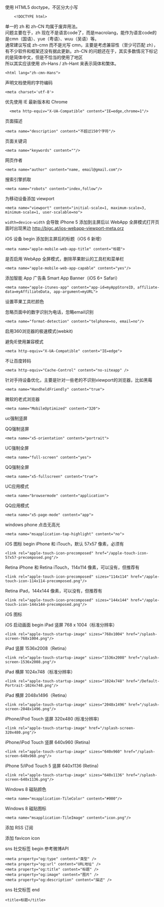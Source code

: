 使用 HTML5 doctype，不区分大小写 

		<!DOCTYPE html> 


	
		
单一的 zh 和 zh-CN 均属于废弃用法。  
问题主要在于，zh 现在不是语言code了，而是macrolang，能作为语言code的是cmn（国语）、yue（粤语）、wuu（吴语）等。  
通常建议写成 zh-cmn 而不是光写 cmn，主要是考虑兼容性（至少可匹配 zh），有不少软件和框架还没有据此更新。zh-CN 的问题还在于，其实多数情况下标记的是简体中文，但是不恰当的使用了地区  
所以其实应该使用 zh-Hans / zh-Hant 来表示简体和繁体。

	<html lang="zh-cmn-Hans">

   
  声明文档使用的字符编码   
  
    <meta charset='utf-8'>
  
  优先使用 IE 最新版本和 Chrome  
  
	  <meta http-equiv="X-UA-Compatible" content="IE=edge,chrome=1"/>
	    
页面描述	

  	<meta name="description" content="不超过150个字符"/>
 页面关键词 
 
    <meta name="keywords" content=""/>
 网页作者 
 
    <meta name="author" content="name, email@gmail.com"/>
 搜索引擎抓取
 
    <meta name="robots" content="index,follow"/>
 为移动设备添加 viewport
 
    <meta name="viewport" content="initial-scale=1, maximum-scale=3, minimum-scale=1, user-scalable=no">
    
  `width=device-width` 会导致 iPhone 5 添加到主屏后以 WebApp 全屏模式打开页面时出现黑边 http://bigc.at/ios-webapp-viewport-meta.orz 
  
  iOS 设备 begin 
   添加到主屏后的标题（iOS 6 新增）
   
    <meta name="apple-mobile-web-app-title" content="标题">
   是否启用 WebApp 全屏模式，删除苹果默认的工具栏和菜单栏 
   
    <meta name="apple-mobile-web-app-capable" content="yes"/>
    

 添加智能 App 广告条 Smart App Banner（iOS 6+ Safari）
 
    <meta name="apple-itunes-app" content="app-id=myAppStoreID, affiliate-data=myAffiliateData, app-argument=myURL">
  
设置苹果工具栏颜色 
    <meta name="apple-mobile-web-app-status-bar-style" content="black"/>
   
忽略页面中的数字识别为电话，忽略email识别 

	<meta name="format-detection" content="telphone=no, email=no"/>

 启用360浏览器的极速模式(webkit)
    <meta name="renderer" content="webkit">
    
避免IE使用兼容模式 

    <meta http-equiv="X-UA-Compatible" content="IE=edge">
    
不让百度转码 

    <meta http-equiv="Cache-Control" content="no-siteapp" />
    
 针对手持设备优化，主要是针对一些老的不识别viewport的浏览器，比如黑莓
 
    <meta name="HandheldFriendly" content="true">
    
微软的老式浏览器 

    <meta name="MobileOptimized" content="320">
    
   uc强制竖屏 
    <meta name="screen-orientation" content="portrait">
    
  QQ强制竖屏
  
    <meta name="x5-orientation" content="portrait">
    
   UC强制全屏
   
    <meta name="full-screen" content="yes">
    
 QQ强制全屏 
 
    <meta name="x5-fullscreen" content="true">
    
   UC应用模式
   
    <meta name="browsermode" content="application">
    
   QQ应用模式
   
    <meta name="x5-page-mode" content="app">
    
  windows phone 点击无高光 
  
    <meta name="msapplication-tap-highlight" content="no">
    
 iOS 图标 begin 
 iPhone 和 iTouch，默认 57x57 像素，必须有 
 
    <link rel="apple-touch-icon-precomposed" href="/apple-touch-icon-57x57-precomposed.png"/>

Retina iPhone 和 Retina iTouch，114x114 像素，可以没有，但推荐有

    <link rel="apple-touch-icon-precomposed" sizes="114x114" href="/apple-touch-icon-114x114-precomposed.png"/>
Retina iPad，144x144 像素，可以没有，但推荐有 

    <link rel="apple-touch-icon-precomposed" sizes="144x144" href="/apple-touch-icon-144x144-precomposed.png"/>
    
iOS 图标
 
  iOS 启动画面 begin 
  iPad 竖屏 768 x 1004（标准分辨率）
  
    <link rel="apple-touch-startup-image" sizes="768x1004" href="/splash-screen-768x1004.png"/>

iPad 竖屏 1536x2008（Retina）

    <link rel="apple-touch-startup-image" sizes="1536x2008" href="/splash-screen-1536x2008.png"/>

iPad 横屏 1024x748（标准分辨率）

    <link rel="apple-touch-startup-image" sizes="1024x748" href="/Default-Portrait-1024x748.png"/>
  
iPad 横屏 2048x1496（Retina） 
 
    <link rel="apple-touch-startup-image" sizes="2048x1496" href="/splash-screen-2048x1496.png"/>
    
 iPhone/iPod Touch 竖屏 320x480 (标准分辨率)
 
    <link rel="apple-touch-startup-image" href="/splash-screen-320x480.png"/>

iPhone/iPod Touch 竖屏 640x960 (Retina) 

    <link rel="apple-touch-startup-image" sizes="640x960" href="/splash-screen-640x960.png"/>

iPhone 5/iPod Touch 5 竖屏 640x1136 (Retina) 

    <link rel="apple-touch-startup-image" sizes="640x1136" href="/splash-screen-640x1136.png"/>


 Windows 8 磁贴颜色
 
    <meta name="msapplication-TileColor" content="#000"/>
    
 Windows 8 磁贴图标 
 
    <meta name="msapplication-TileImage" content="icon.png"/>
 
  添加 RSS 订阅
    <link rel="alternate" type="application/rss+xml" title="RSS" href="/rss.xml"/>

添加 favicon icon 
    <link rel="shortcut icon" type="image/ico" href="/favicon.ico"/>

 sns 社交标签 begin 
 参考微博API 
 
    <meta property="og:type" content="类型" />
    <meta property="og:url" content="URL地址" />
    <meta property="og:title" content="标题" />
    <meta property="og:image" content="图片" />
    <meta property="og:description" content="描述" />
sns 社交标签 end
 
    <title>标题</title>

